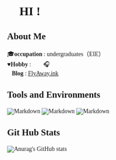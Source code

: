 # <font face="微软雅黑"> :wave: HI !</font>


## <font face="微软雅黑 Light"> About Me

<font face="微软雅黑 Light">:mortar_board:**occupation** : undergraduates（EIE）<br>
<font face="微软雅黑 Light">:hearts:**Hobby** : :bicyclist: 🏸:headphones:<br>
<font face="微软雅黑 Light">:link:**Blog** : [FlyAway.ink](https://www.flyaway.ink)<br>


## Tools and Environments
![Markdown](https://img.shields.io/badge/Markdown-black?style=flat-square&logo=markdown)     ![Markdown](https://img.shields.io/badge/windows-black?style=flat-square&logo=windows)     ![Markdown](https://img.shields.io/badge/VScode-black?style=flat-square&logo=Visual-Studio)



## Git Hub Stats
![Anurag's GitHub stats](https://github-readme-stats.vercel.app/api?username=42Pixel&show_icons=true&theme=vue)    

 <!-- [![Top Langs](https://github-readme-stats.vercel.app/api/top-langs/?username=42Pixels\&layout=compact)](https://github.com/anuraghazra/github-readme-stats) -->

